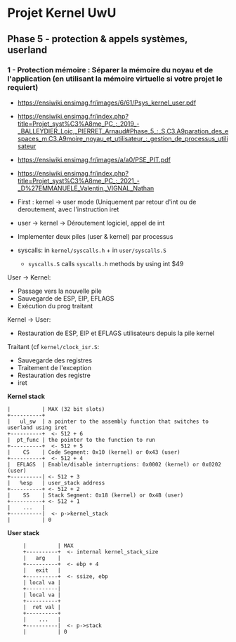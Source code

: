 # Projet Kernel UwU

## Phase 5 - protection & appels systèmes, userland

### 1 - Protection mémoire : Séparer la mémoire du noyau et de l'application (en utilisant la mémoire virtuelle si votre projet le requiert)

- https://ensiwiki.ensimag.fr/images/6/61/Psys_kernel_user.pdf
- https://ensiwiki.ensimag.fr/index.php?title=Projet_syst%C3%A8me_PC_:_2019_-_BALLEYDIER_Loic,_PIERRET_Arnaud#Phase_5_:_S.C3.A9paration_des_espaces_m.C3.A9moire_noyau_et_utilisateur_:_gestion_de_processus_utilisateur
- https://ensiwiki.ensimag.fr/images/a/a0/PSE_PIT.pdf
- https://ensiwiki.ensimag.fr/index.php?title=Projet_syst%C3%A8me_PC_:_2021_-_D%27EMMANUELE_Valentin,_VIGNAL_Nathan

- First : kernel -> user mode (Uniquement par retour d'int ou de deroutement, avec l'instruction iret
- user -> kernel -> Déroutement logiciel, appel de int
- Implementer deux piles (user & kernel) par processus

- syscalls: in `kernel/syscalls.h` + in `user/syscalls.S`
    - `syscalls.S` calls `syscalls.h` methods by using int $49
    
User -> Kernel:
* Passage vers la nouvelle pile 
* Sauvegarde de ESP, EIP, EFLAGS
* Exécution du prog traitant

Kernel -> User:
* Restauration de ESP, EIP et EFLAGS utilisateurs depuis la pile kernel

Traitant (cf `kernel/clock_isr.S`:
* Sauvegarde des registres
* Traitement de l'exception
* Restauration des registre
* iret

**Kernel stack**

```
|          | MAX (32 bit slots)
+----------+ 
|   ul_sw  | a pointer to the assembly function that switches to userland using iret
+----------+  <- 512 + 6
|  pt_func | the pointer to the function to run
+----------+  <- 512 + 5
|    CS    | Code Segment: 0x10 (kernel) or 0x43 (user)
+----------+  <- 512 + 4
|  EFLAGS  | Enable/disable interruptions: 0x0002 (kernel) or 0x0202 (user)
+----------| <- 512 + 3
|   %esp   | user_stack address
+----------+ <- 512 + 2
|    SS    | Stack Segment: 0x18 (kernel) or 0x4B (user) 
+----------+ <- 512 + 1
|    ...   |
+----------|  <- p->kernel_stack
|          | 0
```

**User stack**

```
     |          | MAX
     +----------+  <- internal kernel_stack_size
     |   arg    |
     +----------+  <- ebp + 4
     |   exit   |
     +----------+  <- ssize, ebp
     | local va |
     +----------|
     | local va |
     +----------+
     |  ret val |
     +----------+
     |    ...   |
     +----------|  <- p->stack
     |          | 0
```